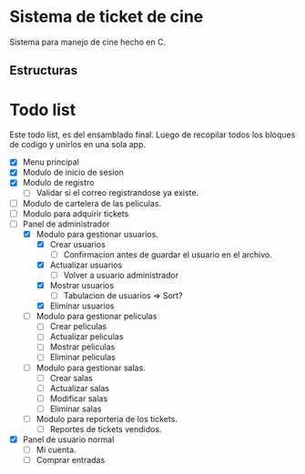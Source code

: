 # Sistema de ticket de cine

Sistema para manejo de cine hecho en C.

## Estructuras



# Todo list

Este todo list, es del ensamblado final. Luego de recopilar todos los bloques de codigo y unirlos en una sola app.

- [x] Menu principal
- [x] Modulo de inicio de sesion
- [x] Modulo de registro
  - [ ] Validar si el correo registrandose ya existe.
- [  ] Modulo de cartelera de las peliculas.
- [ ] Modulo para adquirir tickets
- [ ] Panel de administrador
  - [x] Modulo para gestionar usuarios.
    - [x] Crear usuarios
      - [ ] Confirmacion antes de guardar el usuario en el archivo. 
    - [x] Actualizar usuarios
      - [ ] Volver a usuario administrador
    - [x] Mostrar usuarios
      - [ ] Tabulacion de usuarios => Sort?
    - [x] Eliminar usuarios
  - [ ] Modulo para gestionar peliculas
    - [ ] Crear peliculas
    - [ ] Actualizar peliculas
    - [ ] Mostrar peliculas
    - [ ] Eliminar peliculas
  - [ ] Modulo para gestionar salas.
    - [ ] Crear salas
    - [ ] Actualizar salas
    - [ ] Modificar salas
    - [ ] Eliminar salas
  - [ ] Modulo para reporteria de los tickets.
    - [ ] Reportes de tickets vendidos. 
- [x] Panel de usuario normal
  - [ ] Mi cuenta.
  - [ ] Comprar entradas